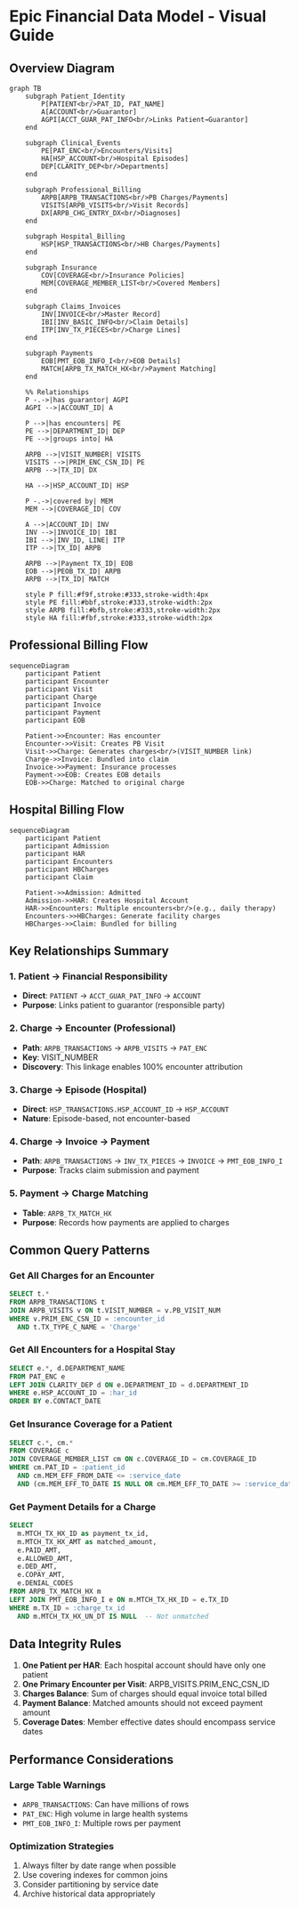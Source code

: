 # Epic Financial Data Model - Visual Guide

## Overview Diagram

```mermaid
graph TB
    subgraph Patient_Identity
        P[PATIENT<br/>PAT_ID, PAT_NAME]
        A[ACCOUNT<br/>Guarantor]
        AGPI[ACCT_GUAR_PAT_INFO<br/>Links Patient→Guarantor]
    end

    subgraph Clinical_Events
        PE[PAT_ENC<br/>Encounters/Visits]
        HA[HSP_ACCOUNT<br/>Hospital Episodes]
        DEP[CLARITY_DEP<br/>Departments]
    end

    subgraph Professional_Billing
        ARPB[ARPB_TRANSACTIONS<br/>PB Charges/Payments]
        VISITS[ARPB_VISITS<br/>Visit Records]
        DX[ARPB_CHG_ENTRY_DX<br/>Diagnoses]
    end

    subgraph Hospital_Billing
        HSP[HSP_TRANSACTIONS<br/>HB Charges/Payments]
    end

    subgraph Insurance
        COV[COVERAGE<br/>Insurance Policies]
        MEM[COVERAGE_MEMBER_LIST<br/>Covered Members]
    end

    subgraph Claims_Invoices
        INV[INVOICE<br/>Master Record]
        IBI[INV_BASIC_INFO<br/>Claim Details]
        ITP[INV_TX_PIECES<br/>Charge Lines]
    end

    subgraph Payments
        EOB[PMT_EOB_INFO_I<br/>EOB Details]
        MATCH[ARPB_TX_MATCH_HX<br/>Payment Matching]
    end

    %% Relationships
    P -.->|has guarantor| AGPI
    AGPI -->|ACCOUNT_ID| A
    
    P -->|has encounters| PE
    PE -->|DEPARTMENT_ID| DEP
    PE -->|groups into| HA
    
    ARPB -->|VISIT_NUMBER| VISITS
    VISITS -->|PRIM_ENC_CSN_ID| PE
    ARPB -->|TX_ID| DX
    
    HA -->|HSP_ACCOUNT_ID| HSP
    
    P -.->|covered by| MEM
    MEM -->|COVERAGE_ID| COV
    
    A -->|ACCOUNT_ID| INV
    INV -->|INVOICE_ID| IBI
    IBI -->|INV_ID, LINE| ITP
    ITP -->|TX_ID| ARPB
    
    ARPB -->|Payment TX_ID| EOB
    EOB -->|PEOB_TX_ID| ARPB
    ARPB -->|TX_ID| MATCH

    style P fill:#f9f,stroke:#333,stroke-width:4px
    style PE fill:#bbf,stroke:#333,stroke-width:2px
    style ARPB fill:#bfb,stroke:#333,stroke-width:2px
    style HA fill:#fbf,stroke:#333,stroke-width:2px
```

## Professional Billing Flow

```mermaid
sequenceDiagram
    participant Patient
    participant Encounter
    participant Visit
    participant Charge
    participant Invoice
    participant Payment
    participant EOB

    Patient->>Encounter: Has encounter
    Encounter->>Visit: Creates PB Visit
    Visit->>Charge: Generates charges<br/>(VISIT_NUMBER link)
    Charge->>Invoice: Bundled into claim
    Invoice->>Payment: Insurance processes
    Payment->>EOB: Creates EOB details
    EOB->>Charge: Matched to original charge
```

## Hospital Billing Flow

```mermaid
sequenceDiagram
    participant Patient
    participant Admission
    participant HAR
    participant Encounters
    participant HBCharges
    participant Claim

    Patient->>Admission: Admitted
    Admission->>HAR: Creates Hospital Account
    HAR->>Encounters: Multiple encounters<br/>(e.g., daily therapy)
    Encounters->>HBCharges: Generate facility charges
    HBCharges->>Claim: Bundled for billing
```

## Key Relationships Summary

### 1. Patient → Financial Responsibility
- **Direct**: `PATIENT` → `ACCT_GUAR_PAT_INFO` → `ACCOUNT`
- **Purpose**: Links patient to guarantor (responsible party)

### 2. Charge → Encounter (Professional)
- **Path**: `ARPB_TRANSACTIONS` → `ARPB_VISITS` → `PAT_ENC`
- **Key**: VISIT_NUMBER
- **Discovery**: This linkage enables 100% encounter attribution

### 3. Charge → Episode (Hospital)
- **Direct**: `HSP_TRANSACTIONS.HSP_ACCOUNT_ID` → `HSP_ACCOUNT`
- **Nature**: Episode-based, not encounter-based

### 4. Charge → Invoice → Payment
- **Path**: `ARPB_TRANSACTIONS` → `INV_TX_PIECES` → `INVOICE` → `PMT_EOB_INFO_I`
- **Purpose**: Tracks claim submission and payment

### 5. Payment → Charge Matching
- **Table**: `ARPB_TX_MATCH_HX`
- **Purpose**: Records how payments are applied to charges

## Common Query Patterns

### Get All Charges for an Encounter
```sql
SELECT t.* 
FROM ARPB_TRANSACTIONS t
JOIN ARPB_VISITS v ON t.VISIT_NUMBER = v.PB_VISIT_NUM
WHERE v.PRIM_ENC_CSN_ID = :encounter_id
  AND t.TX_TYPE_C_NAME = 'Charge'
```

### Get All Encounters for a Hospital Stay
```sql
SELECT e.*, d.DEPARTMENT_NAME
FROM PAT_ENC e
LEFT JOIN CLARITY_DEP d ON e.DEPARTMENT_ID = d.DEPARTMENT_ID
WHERE e.HSP_ACCOUNT_ID = :har_id
ORDER BY e.CONTACT_DATE
```

### Get Insurance Coverage for a Patient
```sql
SELECT c.*, cm.*
FROM COVERAGE c
JOIN COVERAGE_MEMBER_LIST cm ON c.COVERAGE_ID = cm.COVERAGE_ID
WHERE cm.PAT_ID = :patient_id
  AND cm.MEM_EFF_FROM_DATE <= :service_date
  AND (cm.MEM_EFF_TO_DATE IS NULL OR cm.MEM_EFF_TO_DATE >= :service_date)
```

### Get Payment Details for a Charge
```sql
SELECT 
  m.MTCH_TX_HX_ID as payment_tx_id,
  m.MTCH_TX_HX_AMT as matched_amount,
  e.PAID_AMT,
  e.ALLOWED_AMT,
  e.DED_AMT,
  e.COPAY_AMT,
  e.DENIAL_CODES
FROM ARPB_TX_MATCH_HX m
LEFT JOIN PMT_EOB_INFO_I e ON m.MTCH_TX_HX_ID = e.TX_ID
WHERE m.TX_ID = :charge_tx_id
  AND m.MTCH_TX_HX_UN_DT IS NULL  -- Not unmatched
```

## Data Integrity Rules

1. **One Patient per HAR**: Each hospital account should have only one patient
2. **One Primary Encounter per Visit**: ARPB_VISITS.PRIM_ENC_CSN_ID
3. **Charges Balance**: Sum of charges should equal invoice total billed
4. **Payment Balance**: Matched amounts should not exceed payment amount
5. **Coverage Dates**: Member effective dates should encompass service dates

## Performance Considerations

### Large Table Warnings
- `ARPB_TRANSACTIONS`: Can have millions of rows
- `PAT_ENC`: High volume in large health systems
- `PMT_EOB_INFO_I`: Multiple rows per payment

### Optimization Strategies
1. Always filter by date range when possible
2. Use covering indexes for common joins
3. Consider partitioning by service date
4. Archive historical data appropriately